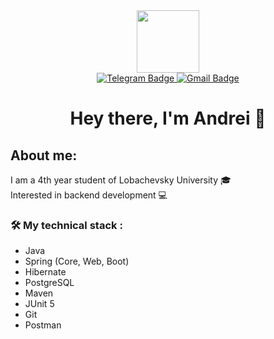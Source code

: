 <div id="header" align="center">
  <img src="https://media.giphy.com/media/M9gbBd9nbDrOTu1Mqx/giphy.gif" width="100"/>

  <div id="badges">
    <a href="https://t.me/eikhe">
      <img src="https://img.shields.io/badge/Telegram-blue?style=for-the-badge&logo=telegram&logoColor=white" alt="Telegram Badge"/>
    </a>
    <a href="eykheandrey17@gmail.com">
      <img src="https://img.shields.io/badge/Gmail-red?style=for-the-badge&logo=gmail&logoColor=white" alt="Gmail Badge"/>
    </a>
  </div>

  <h1>
    Hey there, I'm Andrei 👋
  </h1>
</div>

## About me:
I am a 4th year student of Lobachevsky University 🎓   
Interested in backend development 💻

### :hammer_and_wrench: My technical stack :
* Java
* Spring (Core, Web, Boot)
* Hibernate
* PostgreSQL
* Maven
* JUnit 5
* Git
* Postman

